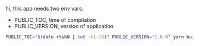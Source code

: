 hi, this app needs two env vars:
- PUBLIC_TOC, time of compilation
- PUBLIC_VERSION, version of application

```bash
PUBLIC_TOC="$(date +%s%N | cut -b1-13)" PUBLIC_VERSION="1.0.0" yarn build
```
